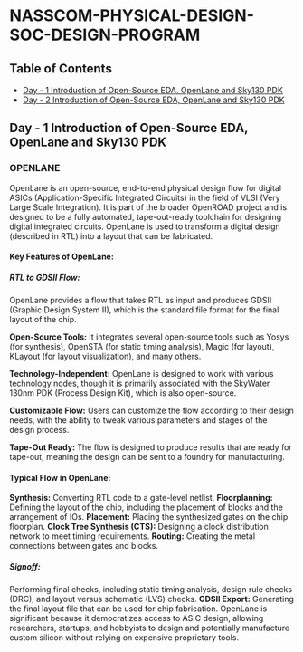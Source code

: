 # NASSCOM-PHYSICAL-DESIGN-SOC-DESIGN-PROGRAM

## Table of Contents
- [Day - 1 Introduction of Open-Source EDA, OpenLane and Sky130 PDK](#day---1-Introduction-of-Open-Source-EDA-OpenLane-and-Sky130-PDK)
- [Day - 2 Introduction of Open-Source EDA, OpenLane and Sky130 PDK](#day---1-Introduction-of-Open-Source-EDA-OpenLane-and-Sky130-PDK)

 

## Day - 1 Introduction of Open-Source EDA, OpenLane and Sky130 PDK


### OPENLANE 
OpenLane is an open-source, end-to-end physical design flow for digital ASICs (Application-Specific Integrated Circuits) in the field of VLSI (Very Large Scale Integration). It is part of the broader OpenROAD project and is designed to be a fully automated, tape-out-ready toolchain for designing digital integrated circuits. OpenLane is used to transform a digital design (described in RTL) into a layout that can be fabricated.

#### Key Features of OpenLane:
##### RTL to GDSII Flow: 
OpenLane provides a flow that takes RTL as input and produces GDSII (Graphic Design System II), which is the standard file format for the final layout of the chip.

**Open-Source Tools:** It integrates several open-source tools such as Yosys (for synthesis), OpenSTA (for static timing analysis), Magic (for layout), KLayout (for layout visualization), and many others.

**Technology-Independent:** OpenLane is designed to work with various technology nodes, though it is primarily associated with the SkyWater 130nm PDK (Process Design Kit), which is also open-source.

**Customizable Flow:** Users can customize the flow according to their design needs, with the ability to tweak various parameters and stages of the design process.

**Tape-Out Ready:** The flow is designed to produce results that are ready for tape-out, meaning the design can be sent to a foundry for manufacturing.

#### Typical Flow in OpenLane:
**Synthesis:** Converting RTL code to a gate-level netlist.
 **Floorplanning:** Defining the layout of the chip, including the placement of blocks and the arrangement of IOs.
**Placement:** Placing the synthesized gates on the chip floorplan.
**Clock Tree Synthesis (CTS):** Designing a clock distribution network to meet timing requirements.
**Routing:** Creating the metal connections between gates and blocks.
##### Signoff:
Performing final checks, including static timing analysis, design rule checks (DRC), and layout versus schematic (LVS) checks.
**GDSII Export:** Generating the final layout file that can be used for chip fabrication.
OpenLane is significant because it democratizes access to ASIC design, allowing researchers, startups, and hobbyists to design and potentially manufacture custom silicon without relying on expensive proprietary tools.
